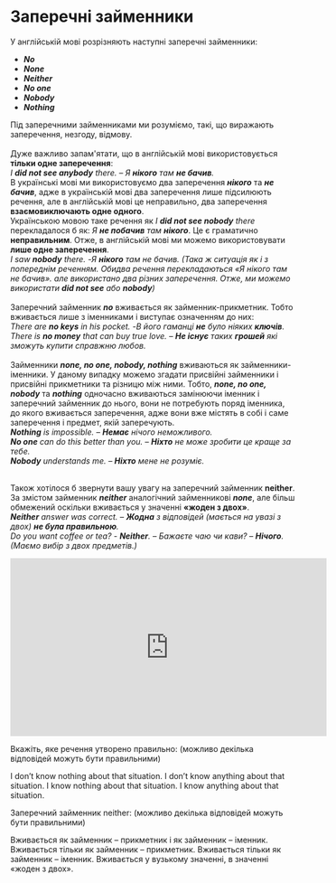 # Заперечні займенники
У англійській мові розрізняють наступні заперечні займенники:
* <b><i>No</b></i>
* <b><i>None</b></i>
* <b><i>Neither</b></i>
* <b><i>No one</b></i>
* <b><i>Nobody</b></i>
* <b><i>Nothing</b></i>

Під заперечними займенниками ми розуміємо, такі, що виражають заперечення, незгоду, відмову.
<br>
<br>
Дуже важливо запам'ятати, що в англійській мові використовується <b>тільки одне заперечення</b>:
<br>
<i>I <b>did not see anybody</b> there. – Я <b>нікого</b> там <b>не бачив</b>.</i>
<br>
В українські мові ми використовуємо два заперечення <b><i>нікого</i></b> та <b><i>не бачив</i></b>, адже в українській мові два заперечення лише підсилюють речення, але в англійській мові це неправильно, два заперечення <b>взаємовиключають одне одного</b>.
<br>
Українською мовою таке речення як <i>I <b>did not see nobody</b> there</i> перекладалося б як: <i>Я <b>не побачив</b> там <b>нікого</b></i>. Це є граматично <b>неправильним</b>. Отже, в англійській мові ми можемо використовувати <b>лише одне заперечення</b>.
<br>
<i>I saw <b>nobody</b> there. -Я <b>нікого</b> там не бачив. (Така ж ситуація як і з попереднім реченням. Обидва речення перекладаються «Я нікого там не бачив». але використано два різних заперечення. Отже, ми можемо використати <b>did not see</b> або <b>nobody</b>)</i>
<br>
<br>
Заперечний займенник <b><i>no</i></b> вживається як займенник-прикметник. Тобто вживається лише з іменниками і виступає означенням до них:
<br>
<i>There are <b>no keys</b> in his pocket. -В його гаманці <b>не</b> було ніяких <b>ключів</b>.</i>
<br>
<i>There is <b>no money</b> that can buy true love. – <b>Не існує</b> таких <b>грошей</b> які зможуть купити справжню любов.</i>
<br>
<br>
Займенники <b><i>none, no one, nobody, nothing</i></b> вживаються як займенники-іменники. У даному випадку можемо згадати присвійні займенники і присвійні прикметники та різницю між ними. Тобто, <b><i>none, no one, nobody</i></b> та <b><i>nothing</i></b> одночасно вживаються замінюючи іменник і заперечний займенник до нього, вони не потребують поряд іменника, до якого вживається заперечення, адже вони вже містять в собі і саме заперечення і предмет, якій заперечують.
<br>
<i><b>Nothing</b> is impossible. – <b>Немає</b> нічого неможливого.</i>
<br>
<i><b>No one</b> can do this better than you. – <b>Ніхто</b> не може зробити це краще за тебе.</i>
<br>
<i><b>Nobody</b> understands me. – <b>Ніхто</b> мене не розуміє.</i>
<br>
<br>

Також хотілося б звернути вашу увагу на заперечний займенник <b><span class="p1">neither</span></b>.
<br>
За змістом займенник <b><i>neither</i></b> аналогічний займенникові <b><i>none</i></b>, але більш обмежений оскільки вживається у значенні <b>«жоден з двох»</b>.
<br>
<i><b>Neither</b> answer was correct. – <b>Жодна</b> з відповідей (мається на увазі з двох) <b>не була правильною</b>.</i> 
<br>
<i>Do you want coffee or tea? - <b>Neither</b>. – Бажаєте чаю чи кави? – <b>Нічого</b>. (Маємо вибір з двох предметів.)</i>

<div class="fluidMedia">
<iframe align="center" width="560" height="315" src="https://www.youtube.com/embed/Hg5HtbUvfcc" frameborder="0" allowfullscreen></iframe>
</div>
<div class="popup">
</div>

<quiz correctLabel="correct" incorrectLabel="incorrect" checkLabel="check">
    <question multiple>
        <p>Вкажіть, яке речення утворено правильно: (можливо декілька відповідей можуть бути правильними)</p>
        <answer>I don’t know nothing about that situation.</answer>
        <answer correct>I don’t know anything about that situation.</answer>
        <answer correct>I know nothing about that situation.</answer>
        <answer>I know anything about that situation.</answer>
    </question>
    <question multiple>
        <p>Заперечний займенник neither: (можливо декілька відповідей можуть бути правильними)</p>
        <answer correct>Вживається як займенник – прикметник і як займенник – іменник.</answer>
        <answer>Вживається тільки як займенник – прикметник.</answer>
        <answer>Вживається тільки як займенник – іменник.</answer>
        <answer correct>Вживається у вузькому значенні, в значенні «жоден з двох».</answer>
    </question>
</quiz>

